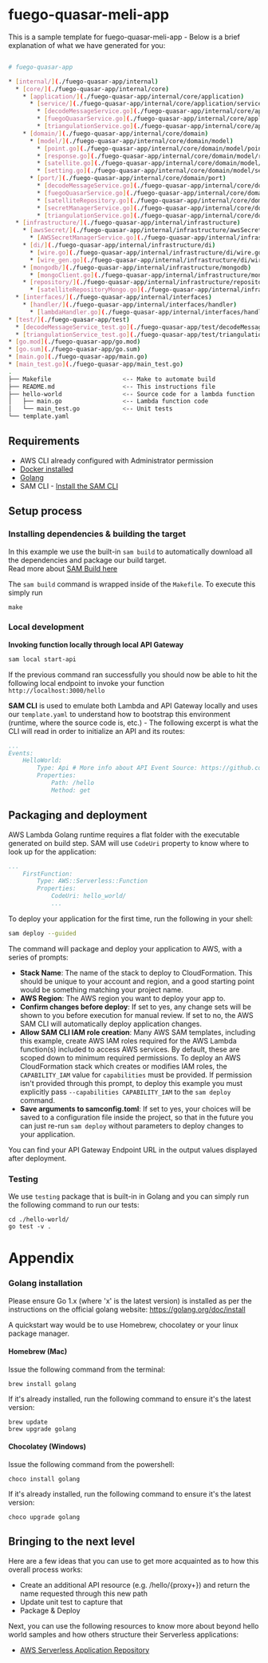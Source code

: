# fuego-quasar-meli-app

This is a sample template for fuego-quasar-meli-app - Below is a brief explanation of what we have generated for you:

```bash

# fuego-quasar-app

* [internal/](./fuego-quasar-app/internal)
  * [core/](./fuego-quasar-app/internal/core)
    * [application/](./fuego-quasar-app/internal/core/application)
      * [service/](./fuego-quasar-app/internal/core/application/service)
        * [decodeMessageService.go](./fuego-quasar-app/internal/core/application/service/decodeMessageService.go)
        * [fuegoQuasarService.go](./fuego-quasar-app/internal/core/application/service/fuegoQuasarService.go)
        * [triangulationService.go](./fuego-quasar-app/internal/core/application/service/triangulationService.go)
    * [domain/](./fuego-quasar-app/internal/core/domain)
      * [model/](./fuego-quasar-app/internal/core/domain/model)
        * [point.go](./fuego-quasar-app/internal/core/domain/model/point.go)
        * [response.go](./fuego-quasar-app/internal/core/domain/model/response.go)
        * [satellite.go](./fuego-quasar-app/internal/core/domain/model/satellite.go)
        * [setting.go](./fuego-quasar-app/internal/core/domain/model/setting.go)
      * [port/](./fuego-quasar-app/internal/core/domain/port)
        * [decodeMessageService.go](./fuego-quasar-app/internal/core/domain/port/decodeMessageService.go)
        * [fuegoQuasarService.go](./fuego-quasar-app/internal/core/domain/port/fuegoQuasarService.go)
        * [satelliteRepository.go](./fuego-quasar-app/internal/core/domain/port/satelliteRepository.go)
        * [secretManagerService.go](./fuego-quasar-app/internal/core/domain/port/secretManagerService.go)
        * [triangulationService.go](./fuego-quasar-app/internal/core/domain/port/triangulationService.go)
  * [infrastructure/](./fuego-quasar-app/internal/infrastructure)
    * [awsSecret/](./fuego-quasar-app/internal/infrastructure/awsSecret)
      * [AWSSecretManagerService.go](./fuego-quasar-app/internal/infrastructure/awsSecret/AWSSecretManagerService.go)
    * [di/](./fuego-quasar-app/internal/infrastructure/di)
      * [wire.go](./fuego-quasar-app/internal/infrastructure/di/wire.go)
      * [wire_gen.go](./fuego-quasar-app/internal/infrastructure/di/wire_gen.go)
    * [mongodb/](./fuego-quasar-app/internal/infrastructure/mongodb)
      * [mongoClient.go](./fuego-quasar-app/internal/infrastructure/mongodb/mongoClient.go)
    * [repository/](./fuego-quasar-app/internal/infrastructure/repository)
      * [satelliteRepositoryMongo.go](./fuego-quasar-app/internal/infrastructure/repository/satelliteRepositoryMongo.go)
  * [interfaces/](./fuego-quasar-app/internal/interfaces)
    * [handler/](./fuego-quasar-app/internal/interfaces/handler)
      * [lambdaHandler.go](./fuego-quasar-app/internal/interfaces/handler/lambdaHandler.go)
* [test/](./fuego-quasar-app/test)
  * [decodeMessageService_test.go](./fuego-quasar-app/test/decodeMessageService_test.go)
  * [triangulationService_test.go](./fuego-quasar-app/test/triangulationService_test.go)
* [go.mod](./fuego-quasar-app/go.mod)
* [go.sum](./fuego-quasar-app/go.sum)
* [main.go](./fuego-quasar-app/main.go)
* [main_test.go](./fuego-quasar-app/main_test.go)
.
├── Makefile                    <-- Make to automate build
├── README.md                   <-- This instructions file
├── hello-world                 <-- Source code for a lambda function
│   ├── main.go                 <-- Lambda function code
│   └── main_test.go            <-- Unit tests
└── template.yaml
```

## Requirements

* AWS CLI already configured with Administrator permission
* [Docker installed](https://www.docker.com/community-edition)
* [Golang](https://golang.org)
* SAM CLI - [Install the SAM CLI](https://docs.aws.amazon.com/serverless-application-model/latest/developerguide/serverless-sam-cli-install.html)

## Setup process

### Installing dependencies & building the target 

In this example we use the built-in `sam build` to automatically download all the dependencies and package our build target.   
Read more about [SAM Build here](https://docs.aws.amazon.com/serverless-application-model/latest/developerguide/sam-cli-command-reference-sam-build.html) 

The `sam build` command is wrapped inside of the `Makefile`. To execute this simply run
 
```shell
make
```

### Local development

**Invoking function locally through local API Gateway**

```bash
sam local start-api
```

If the previous command ran successfully you should now be able to hit the following local endpoint to invoke your function `http://localhost:3000/hello`

**SAM CLI** is used to emulate both Lambda and API Gateway locally and uses our `template.yaml` to understand how to bootstrap this environment (runtime, where the source code is, etc.) - The following excerpt is what the CLI will read in order to initialize an API and its routes:

```yaml
...
Events:
    HelloWorld:
        Type: Api # More info about API Event Source: https://github.com/awslabs/serverless-application-model/blob/master/versions/2016-10-31.md#api
        Properties:
            Path: /hello
            Method: get
```

## Packaging and deployment

AWS Lambda Golang runtime requires a flat folder with the executable generated on build step. SAM will use `CodeUri` property to know where to look up for the application:

```yaml
...
    FirstFunction:
        Type: AWS::Serverless::Function
        Properties:
            CodeUri: hello_world/
            ...
```

To deploy your application for the first time, run the following in your shell:

```bash
sam deploy --guided
```

The command will package and deploy your application to AWS, with a series of prompts:

* **Stack Name**: The name of the stack to deploy to CloudFormation. This should be unique to your account and region, and a good starting point would be something matching your project name.
* **AWS Region**: The AWS region you want to deploy your app to.
* **Confirm changes before deploy**: If set to yes, any change sets will be shown to you before execution for manual review. If set to no, the AWS SAM CLI will automatically deploy application changes.
* **Allow SAM CLI IAM role creation**: Many AWS SAM templates, including this example, create AWS IAM roles required for the AWS Lambda function(s) included to access AWS services. By default, these are scoped down to minimum required permissions. To deploy an AWS CloudFormation stack which creates or modifies IAM roles, the `CAPABILITY_IAM` value for `capabilities` must be provided. If permission isn't provided through this prompt, to deploy this example you must explicitly pass `--capabilities CAPABILITY_IAM` to the `sam deploy` command.
* **Save arguments to samconfig.toml**: If set to yes, your choices will be saved to a configuration file inside the project, so that in the future you can just re-run `sam deploy` without parameters to deploy changes to your application.

You can find your API Gateway Endpoint URL in the output values displayed after deployment.

### Testing

We use `testing` package that is built-in in Golang and you can simply run the following command to run our tests:

```shell
cd ./hello-world/
go test -v .
```
# Appendix

### Golang installation

Please ensure Go 1.x (where 'x' is the latest version) is installed as per the instructions on the official golang website: https://golang.org/doc/install

A quickstart way would be to use Homebrew, chocolatey or your linux package manager.

#### Homebrew (Mac)

Issue the following command from the terminal:

```shell
brew install golang
```

If it's already installed, run the following command to ensure it's the latest version:

```shell
brew update
brew upgrade golang
```

#### Chocolatey (Windows)

Issue the following command from the powershell:

```shell
choco install golang
```

If it's already installed, run the following command to ensure it's the latest version:

```shell
choco upgrade golang
```

## Bringing to the next level

Here are a few ideas that you can use to get more acquainted as to how this overall process works:

* Create an additional API resource (e.g. /hello/{proxy+}) and return the name requested through this new path
* Update unit test to capture that
* Package & Deploy

Next, you can use the following resources to know more about beyond hello world samples and how others structure their Serverless applications:

* [AWS Serverless Application Repository](https://aws.amazon.com/serverless/serverlessrepo/)
